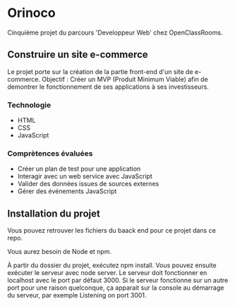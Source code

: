 # Orinoco 

Cinquième projet du parcours 'Developpeur Web' chez OpenClassRooms.

## Construire un site e-commerce 

Le projet porte sur la création de la partie front-end d'un site de e-commerce. 
Objectif : Créer un MVP (Produit Minimum Viable) afin de demontrer le fonctionnement de ses applications à ses investisseurs. 

### Technologie

- HTML 
- CSS
- JavaScript

### Comprètences évaluées 

- Créer un plan de test pour une application 
- Interagir avec un web service avec JavaScript
- Valider des données issues de sources externes
- Gérer des événements JavaScript

## Installation du projet 

Vous pouvez retrouver les fichiers du baack end pour ce projet dans ce repo. 

Vous aurez besoin de Node et npm. 

À partir du dossier du projet, exécutez npm install. Vous pouvez ensuite exécuter le serveur avec node server. Le serveur doit fonctionner en localhost avec le port par défaut 3000. 
Si le serveur fonctionne sur un autre port pour une raison quelconque, ça apparait sur la console au démarrage du serveur, par exemple Listening on port 3001. 